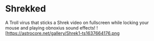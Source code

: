 # Shrekked
A Troll virus that sticks a Shrek video on fullscreen while locking your mouse and playing obnoxius sound effects!
![https://astrocore.net/gallery/Shrek1-ts1637664176.png
